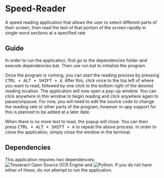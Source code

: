 # Speed-Reader
A speed reading application that allows the user to select different parts of their screen, then read the text of that portion of the screen rapidly in single-word sections at a specified rate

## Guide
In order to run the application, first go to the dependencies folder and execute dependencies.bat. Then use run.bat to initialize the program. 

Once the program is running, you can start the reading process by pressing <kbd>CTRL + ALT + SHIFT + A</kbd>. After this, click once to the top left of where you want to read, followed by one click to the bottom right of the desired reading location.
The application will now open a pop-up window. You can click anywhere in this window to begin reading and click anywhere again to pause/unpause. For now, you will need to edit the source code to change the reading rate or other parts of the program, however in-app support for this is planned to be added at a later date.

When there is no more text to read, the popup will close. You can then press <kbd>CTRL + ALT + SHIFT + A</kbd> to repeat the above process. In order to close the application, simply close the window in the terminal.

## Dependencies
This application requires two dependencies: ![Tesseract Open Source OCR Engine](https://github.com/tesseract-ocr/tesseract) and ![Python](https://www.python.org/downloads/).
If you do not have either of these, do not attempt to run the application.
